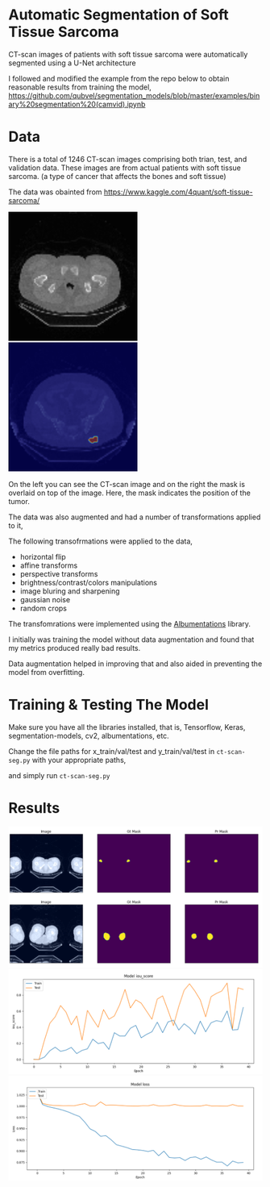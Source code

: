 # Automatic Segmentation of Soft Tissue Sarcoma
CT-scan images of patients with soft tissue sarcoma were automatically segmented using a U-Net architecture


I followed and modified the example from the repo below to obtain reasonable results from training the model,
https://github.com/qubvel/segmentation_models/blob/master/examples/binary%20segmentation%20(camvid).ipynb

# Data
There is a total of 1246 CT-scan images comprising both trian, test, and validation data. These images are from actual patients with soft tissue sarcoma.
(a type of cancer that affects the bones and soft tissue)

The data was obainted from
https://www.kaggle.com/4quant/soft-tissue-sarcoma/

![](/assets/images/STS_003_27_.png "ct-scan")
<img src="/assets/images/tumor-overlaid-on-ct-scan.PNG" alt="image-overlaid-with-mask" width="256" height="256">

On the left you can see the CT-scan image and on the right the mask is overlaid on top of the image. Here, the mask indicates the position of the tumor.

The data was also augmented and had a number of transformations applied to it,

The following transofrmations were applied to the data,
* horizontal flip
* affine transforms
* perspective transforms
* brightness/contrast/colors manipulations
* image bluring and sharpening
* gaussian noise
* random crops

The transfomrations were implemented using the [Albumentations](https://github.com/albumentations-team/albumentations) library.

I initially was training the model without data augmentation and found that my metrics produced really bad results. 

Data augmentation helped in improving that and also aided in preventing the model from overfitting. 

# Training & Testing The Model
Make sure you have all the libraries installed, that is, 
Tensorflow, Keras, segmentation-models, cv2, albumentations, etc.

Change the file paths for x_train/val/test and y_train/val/test in `ct-scan-seg.py` with your appropriate paths,

and simply run `ct-scan-seg.py`

# Results
![](/assets/images/image-vs-predicted.PNG "results-pred")
![](/assets/images/model-iou-score.PNG "model-iou-score-vs-epoch")
![](/assets/images/model-val-loss.PNG "model-val-loss-vs-epoch")
